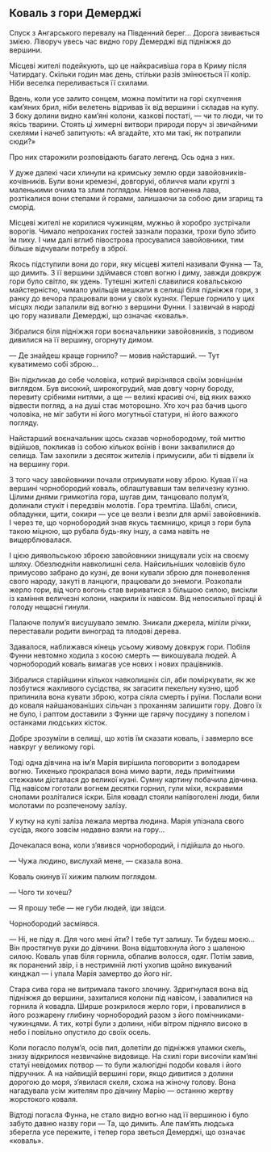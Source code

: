 ## Коваль з гори Демерджі

Спуск з Ангарського перевалу на Південний берег...
Дорога звивається змією.
Ліворуч увесь час видно гору Демерджі від підніжжя до вершини.

Місцеві жителі подейкують, що це найкрасивіша гора в Криму після Чатирдагу.
Скільки годин має день, стільки разів змінюється її колір.
Ніби веселка переливається її схилами.

Вдень, коли усе залито сонцем, можна помітити на горі скупчення кам’яних брил, ніби велетень відривав їх від вершини і складав на купу.
З боку долини видно кам’яні колони, казкові постаті, — чи то люди, чи то якісь тварини.
Стоять ці химерні витвори природи поруч зі звичайними скелями і начеб запитують: «А вгадайте, хто ми такі, як потрапили сюди?»

Про них старожили розповідають багато легенд.
Ось одна з них.

У дуже далекі часи хлинули на кримську землю орди завойовників-кочівників.
Були вони кремезні, довгорукі, обличчя мали круглі з маленькими очима та злим поглядом.
Немов вогненна лава, розтікалися вони степами й горами, залишаючи за собою дим згарищ та сморід.

Місцеві жителі не корилися чужинцям, мужньо й хоробро зустрічали ворогів.
Чимало непроханих гостей зазнали поразки, трохи було збито їм пиху.
І чим далі вглиб півострова просувалися завойовники, тим більше відчували потребу в зброї.

Якось підступили вони до гори, яку місцеві жителі називали Фунна — Та, що димить.
З її вершини здіймався стовп вогню і диму, завжди довкруж гори було світло, як удень.
Тутешні жителі славилися ковальською майстерністю, чимало умільців мешкали в селищі біля підніжжя гори, з ранку до вечора працювали вони у своїх кузнях.
Перше горнило у цих місцях люди запалили від вогню з вершини Фунни.
І зазвичай в народі цю гору називали Демерджі, що означає «коваль».

Зібралися біля підніжжя гори воєначальники завойовників, з подивом дивилися на її вершину, огорнуту димом.

— Де знайдеш краще горнило? — мовив найстарший. — Тут куватимемо собі зброю...

Він підкликав до себе чоловіка, котрий вирізнявся своїм зовнішнім виглядом.
Був високий, широкогрудий, мав довгу чорну бороду, перевиту срібними нитями, а ще — великі красиві очі, від яких важко відвести погляд, а на душі стає моторошно.
Хто хоч раз бачив цього чоловіка, не міг забути ні його могутньої статури, ні його важкого погляду.

Найстарший воєначальник щось сказав чорнобородому, той миттю відійшов, покликав із собою кількох воїнів і вони заквапилися до селища.
Там захопили з десяток жителів і примусили, аби ті відвели їх на вершину гори.

З того часу завойовники почали отримувати нову зброю.
Кував її на вершині чорнобородий коваль, облаштувавши там величезну кузню.
Цілими днями гримкотіла гора, шугав дим, танцювало полум’я, долинали стукіт і передзвін молотів.
Гора тремтіла.
Шаблі, списи, обладунки, щити, сокири — усе це везли і везли для армії завойовників.
І через те, що чорнобородий знав якусь таємницю, криця з гори була такою міцною, що рубала будь-яку іншу, а сама навіть не вищерблювалася.

І цією диявольською зброєю завойовники знищували усіх на своєму шляху.
Обезлюдніли навколишні села.
Найсильніших чоловіків було примусово забрано до кузні, де вони кували зброю для поневолення свого народу, закуті в ланцюги, працювали до знемоги.
Розкопали жерло гори, від чого вогонь став вириватися з більшою силою, висікли із каміння величезні колони, накрили їх навісом.
Від непосильної праці й голоду нещасні гинули.

Палаюче полум’я висушувало землю.
Зникали джерела, міліли річки, переставали родити виноград та плодові дерева.

Здавалося, наближався кінець усьому живому довкруж гори.
Побіля Фунни невтомно ходила з косою смерть — викошувала людей.
А чорнобородий коваль вимагав усе нових і нових працівників.

Зібралися старійшини кількох навколишніх сіл, аби поміркувати, як же позбутися жахливого сусідства, як загасити пекельну кузню, щоб припинила вона кувати зброю, котра сіяла смерть і руїни.
Послали вони до коваля найшанованіших сільчан з проханням залишити гору.
Довго їх не було, і раптом доставили з Фунни ще гарячу посудину з попелом і останками людських кісток.

Добре зрозуміли в селищі, що хотів їм сказати коваль, і завмерло все навкруг у великому горі.

Тоді одна дівчина на ім’я Марія вирішила поговорити з володарем вогню.
Тихенько прокралася вона мимо варти, ледь примітними стежками дісталася до великої кузні.
Сумну картину побачила дівчина.
Під навісом гоготали вогнем десятки горнил, гули міхи, яскравими снопами розліталися іскри.
Біля ковадл стояли напівоголені люди, били молотами по розпеченому залізу.

У кутку на купі заліза лежала мертва людина.
Марія упізнала свого сусіда, якого зовсім недавно взяли на гору...

Дочекалася вона, коли з’явився чорнобородий, і підійшла до нього.

— Чужа людино, вислухай мене, — сказала вона.

Коваль окинув її хижим палким поглядом.

— Чого ти хочеш?

— Я прошу тебе — не губи людей, іди звідси.

Чорнобородий засміявся.

— Ні, не піду я.
Для чого мені йти?
І тебе тут залишу.
Ти будеш моєю...
Він простягнув руки до дівчини.
Вона відштовхнула його з шаленою силою.
Коваль упав біля горнила, обпалив волосся, одяг.
Потім завив, як поранений звір, і в нестримній люті ухопив щойно викуваний кинджал — і упала Марія замертво до його ніг.

Стара сива гора не витримала такого злочину.
Здригнулася вона від підніжжя до вершини, захиталися колони під навісом, і завалилися на горнила й ковадла.
Ширше розкрилося жерло гори, і провалилися в його розжарену глибину чорнобородий разом з його помічниками-чужинцями.
А тих, котрі були з долини, ніби вітром підняло високо в небо і повільно опустило до своїх осель.

Коли погасло полум’я, осів пил, долетіли до підніжжя уламки скель, знизу відкрилося незвичайне видовище.
На схилі гори височіли кам’яні статуї невідомих потвор — то були жалюгідні подоби коваля і його підручних.
А на найвищій вершині гори, якщо дивитися з долини дорогою до моря, з’явилася скеля, схожа на жіночу голову.
Вона нагадувала усім жителям про дівчину Марію — останню жертву жорстокого коваля.

Відтоді погасла Фунна, не стало видно вогню над її вершиною і було забуто давню назву гори — Та, що димить.
Але пам’ять людська зберегла усе пережите, і тепер гора зветься Демерджі, що означає «коваль».
